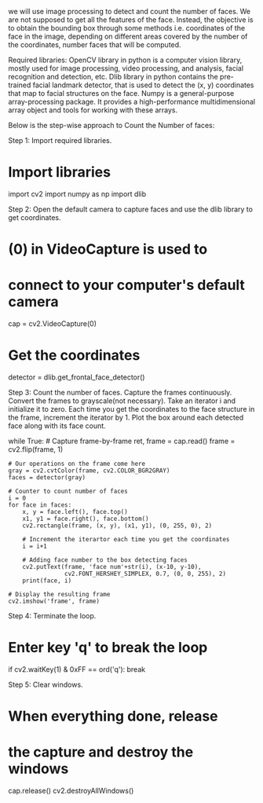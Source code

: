 we will use image processing to detect and count the number of faces. We are not supposed to get all the features of the face. Instead, the objective is to obtain the bounding box through some methods i.e. coordinates of the face in the image, depending on different areas covered by the number of the coordinates, number faces that will be computed.

Required libraries:
OpenCV library in python is a computer vision library, mostly used for image processing, video processing, and analysis, facial recognition and detection, etc.
Dlib library in python contains the pre-trained facial landmark detector, that is used to detect the (x, y) coordinates that map to facial structures on the face.
Numpy is a general-purpose array-processing package. It provides a high-performance multidimensional array object and tools for working with these arrays.

Below is the step-wise approach to Count the Number of faces:

Step 1: Import required libraries. 
# Import libraries 
import cv2 
import numpy as np 
import dlib

Step 2: Open the default camera to capture faces and use the dlib library to get coordinates.

# (0) in VideoCapture is used to 
# connect to your computer's default camera 
cap = cv2.VideoCapture(0) 
# Get the coordinates 
detector = dlib.get_frontal_face_detector() 

Step 3: Count the number of faces.
Capture the frames continuously.
Convert the frames to grayscale(not necessary).
Take an iterator i and initialize it to zero.
Each time you get the coordinates to the face structure in the frame, increment the iterator by 1.
Plot the box around each detected face along with its face count.

while True: 
    # Capture frame-by-frame 
    ret, frame = cap.read() 
    frame = cv2.flip(frame, 1) 
  
    # Our operations on the frame come here 
    gray = cv2.cvtColor(frame, cv2.COLOR_BGR2GRAY) 
    faces = detector(gray) 
  
    # Counter to count number of faces 
    i = 0
    for face in faces: 
        x, y = face.left(), face.top() 
        x1, y1 = face.right(), face.bottom() 
        cv2.rectangle(frame, (x, y), (x1, y1), (0, 255, 0), 2) 
  
        # Increment the iterartor each time you get the coordinates 
        i = i+1
  
        # Adding face number to the box detecting faces 
        cv2.putText(frame, 'face num'+str(i), (x-10, y-10), 
                    cv2.FONT_HERSHEY_SIMPLEX, 0.7, (0, 0, 255), 2) 
        print(face, i) 
  
    # Display the resulting frame 
    cv2.imshow('frame', frame) 
Step 4: Terminate the loop.

# Enter key 'q' to break the loop 
if cv2.waitKey(1) & 0xFF == ord('q'): 
    break
    
Step 5: Clear windows.

# When everything done, release 
# the capture and destroy the windows 
cap.release() 
cv2.destroyAllWindows() 
